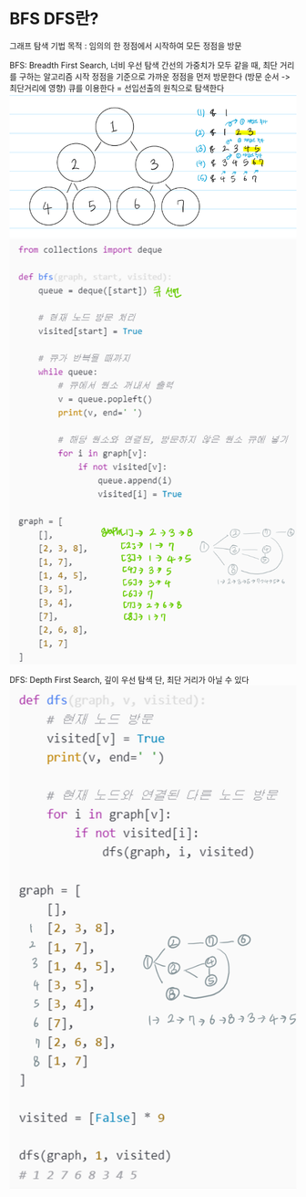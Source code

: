 # BFS DFS란?
그래프 탐색 기법
목적 : 임의의 한 정점에서 시작하여 모든 정점을 방문

BFS: Breadth First Search, 너비 우선 탐색
간선의 가중치가 모두 같을 때, 최단 거리를 구하는 알고리즘
시작 정점을 기준으로 가까운 정점을 먼저 방문한다 (방문 순서 -> 최단거리에 영향)
큐를 이용한다 = 선입선출의 원칙으로 탐색한다
![BFS](image-3.png)
![BFS 구현](image-4.png)

DFS: Depth First Search, 깊이 우선 탐색
단, 최단 거리가 아닐 수 있다
![DFS 구현](image-5.png)